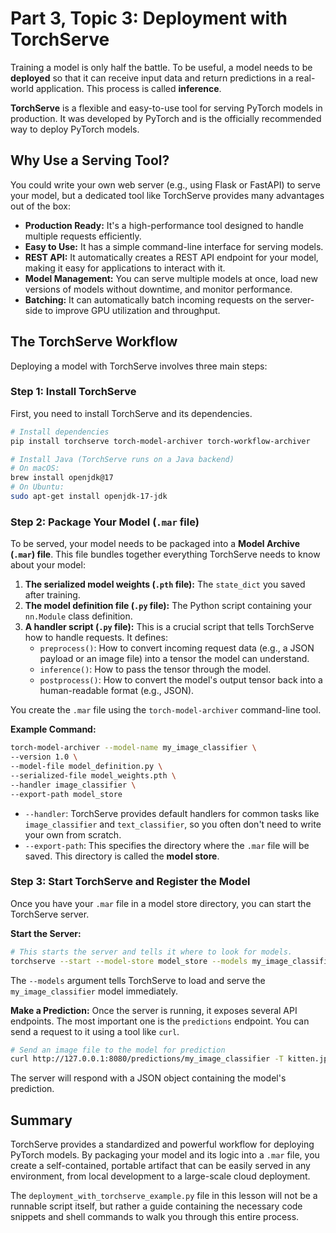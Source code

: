 # Part 3, Topic 3: Deployment with TorchServe

Training a model is only half the battle. To be useful, a model needs to be **deployed** so that it can receive input data and return predictions in a real-world application. This process is called **inference**.

**TorchServe** is a flexible and easy-to-use tool for serving PyTorch models in production. It was developed by PyTorch and is the officially recommended way to deploy PyTorch models.

## Why Use a Serving Tool?

You could write your own web server (e.g., using Flask or FastAPI) to serve your model, but a dedicated tool like TorchServe provides many advantages out of the box:
-   **Production Ready:** It's a high-performance tool designed to handle multiple requests efficiently.
-   **Easy to Use:** It has a simple command-line interface for serving models.
-   **REST API:** It automatically creates a REST API endpoint for your model, making it easy for applications to interact with it.
-   **Model Management:** You can serve multiple models at once, load new versions of models without downtime, and monitor performance.
-   **Batching:** It can automatically batch incoming requests on the server-side to improve GPU utilization and throughput.

## The TorchServe Workflow

Deploying a model with TorchServe involves three main steps:

### Step 1: Install TorchServe

First, you need to install TorchServe and its dependencies.

```bash
# Install dependencies
pip install torchserve torch-model-archiver torch-workflow-archiver

# Install Java (TorchServe runs on a Java backend)
# On macOS:
brew install openjdk@17
# On Ubuntu:
sudo apt-get install openjdk-17-jdk
```

### Step 2: Package Your Model (`.mar` file)

To be served, your model needs to be packaged into a **Model Archive (`.mar`) file**. This file bundles together everything TorchServe needs to know about your model:
1.  **The serialized model weights (`.pth` file):** The `state_dict` you saved after training.
2.  **The model definition file (`.py` file):** The Python script containing your `nn.Module` class definition.
3.  **A handler script (`.py` file):** This is a crucial script that tells TorchServe how to handle requests. It defines:
    -   `preprocess()`: How to convert incoming request data (e.g., a JSON payload or an image file) into a tensor the model can understand.
    -   `inference()`: How to pass the tensor through the model.
    -   `postprocess()`: How to convert the model's output tensor back into a human-readable format (e.g., JSON).

You create the `.mar` file using the `torch-model-archiver` command-line tool.

**Example Command:**
```bash
torch-model-archiver --model-name my_image_classifier \
--version 1.0 \
--model-file model_definition.py \
--serialized-file model_weights.pth \
--handler image_classifier \
--export-path model_store
```
-   `--handler`: TorchServe provides default handlers for common tasks like `image_classifier` and `text_classifier`, so you often don't need to write your own from scratch.
-   `--export-path`: This specifies the directory where the `.mar` file will be saved. This directory is called the **model store**.

### Step 3: Start TorchServe and Register the Model

Once you have your `.mar` file in a model store directory, you can start the TorchServe server.

**Start the Server:**
```bash
# This starts the server and tells it where to look for models.
torchserve --start --model-store model_store --models my_image_classifier.mar
```
The `--models` argument tells TorchServe to load and serve the `my_image_classifier` model immediately.

**Make a Prediction:**
Once the server is running, it exposes several API endpoints. The most important one is the `predictions` endpoint. You can send a request to it using a tool like `curl`.

```bash
# Send an image file to the model for prediction
curl http://127.0.0.1:8080/predictions/my_image_classifier -T kitten.jpg
```

The server will respond with a JSON object containing the model's prediction.

## Summary

TorchServe provides a standardized and powerful workflow for deploying PyTorch models. By packaging your model and its logic into a `.mar` file, you create a self-contained, portable artifact that can be easily served in any environment, from local development to a large-scale cloud deployment.

The `deployment_with_torchserve_example.py` file in this lesson will not be a runnable script itself, but rather a guide containing the necessary code snippets and shell commands to walk you through this entire process.
